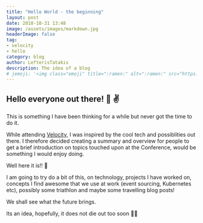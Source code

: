```yaml
---
title: "Hello World - the beginning"
layout: post
date: 2018-10-31 13:48
image: /assets/images/markdown.jpg
headerImage: false
tag:
- velocity
- hello
category: blog
author: LefterisTatakis
description: The idea of a blog
# jemoji: '<img class="emoji" title=":ramen:" alt=":ramen:" src="https://assets.github.com/images/icons/emoji/unicode/1f35c.png" height="20" width="20" align="absmiddle">'
---
```


## Hello everyone out there! 👋  ✌️ ️
This is something I have been thinking for a while but never got the time to do it.

While attending [Velocity](https://conferences.oreilly.com/velocity), I was inspired by the cool tech and possiblities out there.
I therefore decided creating a summary and overview for people to get a brief introduction on topics touched upon at the Conference, would be something I would enjoy doing.

Well here it is!! 🎉

I am going to try do a bit of this, on technology, projects I have worked on, concepts I find awesome that we use at work (event sourcing, Kubernetes etc), possibly some triathlon and maybe some travelling blog posts!

We shall see what the future brings.

Its an idea, hopefully, it does not die out too soon 🤞🏻